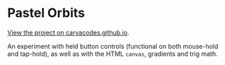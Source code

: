 # Pastel Orbits

[View the project on carvacodes.github.io](https://carvacodes.github.io/?project=pastel-orbits).

An experiment with held button controls (functional on both mouse-hold and tap-hold), as well as with the HTML `canvas`, gradients and trig math.